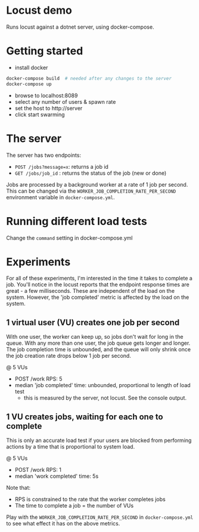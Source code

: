 # Locust demo

Runs locust against a dotnet server, using docker-compose.


# Getting started

- install docker

```sh
docker-compose build  # needed after any changes to the server
docker-compose up
```

- browse to localhost:8089
- select any number of users & spawn rate
- set the host to http://server
- click start swarming


# The server

The server has two endpoints:

- `POST /jobs?message=x`: returns a job id
- `GET /jobs/job_id`    : returns the status of the job (new or done)

Jobs are processed by a background worker at a rate of 1 job per second. This
can be changed via the `WORKER_JOB_COMPLETION_RATE_PER_SECOND` environment
variable in `docker-compose.yml`.


# Running different load tests

Change the `command` setting in docker-compose.yml


# Experiments

For all of these experiments, I'm interested in the time it takes to complete a
job. You'll notice in the locust reports that the endpoint response times are
great - a few milliseconds. These are independent of the load on the system.
However, the 'job completed' metric is affected by the load on the system.

## 1 virtual user (VU) creates one job per second
With one user, the worker can keep up, so jobs don't wait for long in the queue.
With any more than one user, the job queue gets longer and longer. The job
completion time is unbounded, and the queue will only shrink once the job
creation rate drops below 1 job per second.

@ 5 VUs
- POST /work RPS: 5
- median 'job completed' time: unbounded, proportional to length of load test
    - this is measured by the server, not locust. See the console output.


## 1 VU creates jobs, waiting for each one to complete
This is only an accurate load test if your users are blocked from performing
actions by a time that is proportional to system load.

@ 5 VUs
- POST /work RPS: 1
- median 'work completed' time: 5s

Note that:
- RPS is constrained to the rate that the worker completes jobs
- The time to complete a job = the number of VUs

Play with the `WORKER_JOB_COMPLETION_RATE_PER_SECOND` in `docker-compose.yml`
to see what effect it has on the above metrics.
